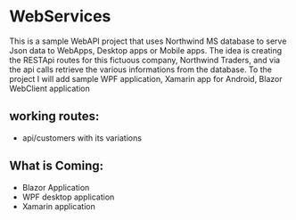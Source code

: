 # WebServices
This is a sample WebAPI project that uses Northwind MS database to serve Json data to WebApps, Desktop apps or Mobile apps.
The idea is creating the RESTApi routes for this fictuous company, Northwind Traders, and via the api calls retrieve the various informations from the database.
To the project I will add sample WPF application, Xamarin app for Android, Blazor WebClient application

## working routes:
* api/customers with its variations

## What is Coming:
* Blazor Application
* WPF desktop application
* Xamarin application
